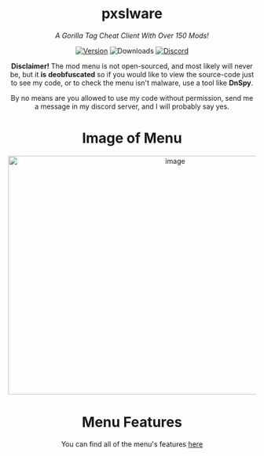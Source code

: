 <div align="center">

# pxslware

*A Gorilla Tag Cheat Client With Over 150 Mods!*

[![Version](https://img.shields.io/github/v/release/PxslGames/pxslware?display_name=release&style=for-the-badge&label=Version&color=%238400ff)](https://github.com/PxslGames/pxslware/releases)
![Downloads](https://img.shields.io/github/downloads/PxslGames/pxslware/total?style=for-the-badge&color=%238400ff&cacheBust=1)
[![Discord](https://img.shields.io/discord/1358840188469772581?style=for-the-badge&color=%238400ff)](https://discord.gg/9QDjPsE7bQ)

**Disclaimer!**
The mod menu is not open-sourced, and most likely will never be, but it **is** **deobfuscated** so if you would like to view the source-code just to see my code, or to check the menu isn't malware, use a tool like **DnSpy**.

By no means are you allowed to use my code without permission, send me a message in my discord server, and I will probably say yes.

# Image of Menu
<img width="664" height="485" alt="image" src="https://github.com/user-attachments/assets/3831334a-3a46-49d3-bf7d-87e1f4c1ac08" />

# Menu Features
You can find all of the menu's features [here](https://github.com/PxslGames/pxslware/blob/main/FEATURES.md)

</div>
